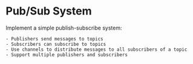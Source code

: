 # Pub/Sub System

Implement a simple publish-subscribe system:

    - Publishers send messages to topics
    - Subscribers can subscribe to topics
    - Use channels to distribute messages to all subscribers of a topic
    - Support multiple publishers and subscribers
